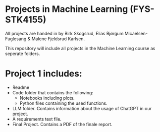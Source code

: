 # Projects in Machine Learning (FYS-STK4155)

All projects are handed in by Birk Skogsrud, Elias Bjørgum Micaelsen-Fuglesang & Malene Fjeldsrud Karlsen.

This repository will include all projects in the Machine Learning course as seperate folders. 

# Project 1 includes:
- Readme
- Code folder that contains the following:
  - Notebooks including plots.
  - Python files containing the used functions.    
- LLM folder. Contains information about the usage of ChatGPT in our project.
- A requirements text file.
- Final Project. Contains a PDF of the finale report. 
